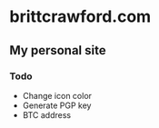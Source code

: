 # brittcrawford.com

## My personal site

### Todo

* Change icon color
* Generate PGP key
* BTC address